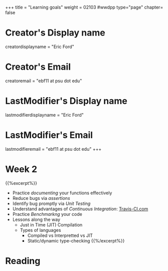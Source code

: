 +++
title = "Learning goals"
weight = 02103  #wwdpp
type="page"
chapter= false

# Creator's Display name
creatordisplayname = "Eric Ford"
# Creator's Email
creatoremail = "ebf11 at psu dot edu"
# LastModifier's Display name
lastmodifierdisplayname = "Eric Ford"
# LastModifier's Email
lastmodifieremail = "ebf11 at psu dot edu"
+++

# Week 2
{{%excerpt%}}
- Practice _documenting_ your functions effectively
- Reduce bugs via _assertions_
- Identify bug promptly via _Unit Testing_
- Understand advantages of _Continuous Integration_: [Travis-CI.com](https://travis-ci.com/)
- Practice _Benchmarkng_ your code
- Lessons along the way
    + Just in Time (JIT) Compilation 
    + Types of languages
      - Compiled vs Interpretted vs JIT
      - Static/dynamic type-checking
{{%/excerpt%}}

# Reading
